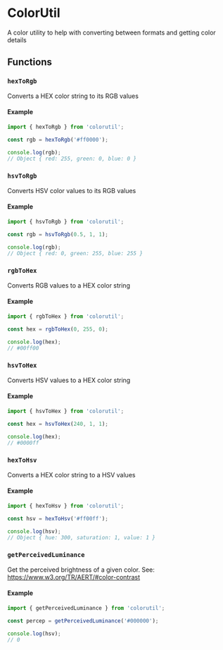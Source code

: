 # ColorUtil

A color utility to help with converting between formats and getting color details

## Functions

### `hexToRgb`
Converts a HEX color string to its RGB values

#### Example
```js
import { hexToRgb } from 'colorutil';

const rgb = hexToRgb('#ff0000');

console.log(rgb);
// Object { red: 255, green: 0, blue: 0 }
```



### `hsvToRgb`
Converts HSV color values to its RGB values

#### Example
```js
import { hsvToRgb } from 'colorutil';

const rgb = hsvToRgb(0.5, 1, 1);

console.log(rgb);
// Object { red: 0, green: 255, blue: 255 }
```



### `rgbToHex`
Converts RGB values to a HEX color string

#### Example
```js
import { rgbToHex } from 'colorutil';

const hex = rgbToHex(0, 255, 0);

console.log(hex);
// #00ff00
```



### `hsvToHex`
Converts HSV values to a HEX color string

#### Example
```js
import { hsvToHex } from 'colorutil';

const hex = hsvToHex(240, 1, 1);

console.log(hex);
// #0000ff
```



### `hexToHsv`
Converts a HEX color string to a HSV values

#### Example
```js
import { hexToHsv } from 'colorutil';

const hsv = hexToHsv('#ff00ff');

console.log(hsv);
// Object { hue: 300, saturation: 1, value: 1 }
```

### `getPerceivedLuminance`
Get the perceived brightness of a given color. 
See: https://www.w3.org/TR/AERT/#color-contrast

#### Example
```js
import { getPerceivedLuminance } from 'colorutil';

const percep = getPerceivedLuminance('#000000');

console.log(hsv);
// 0
```